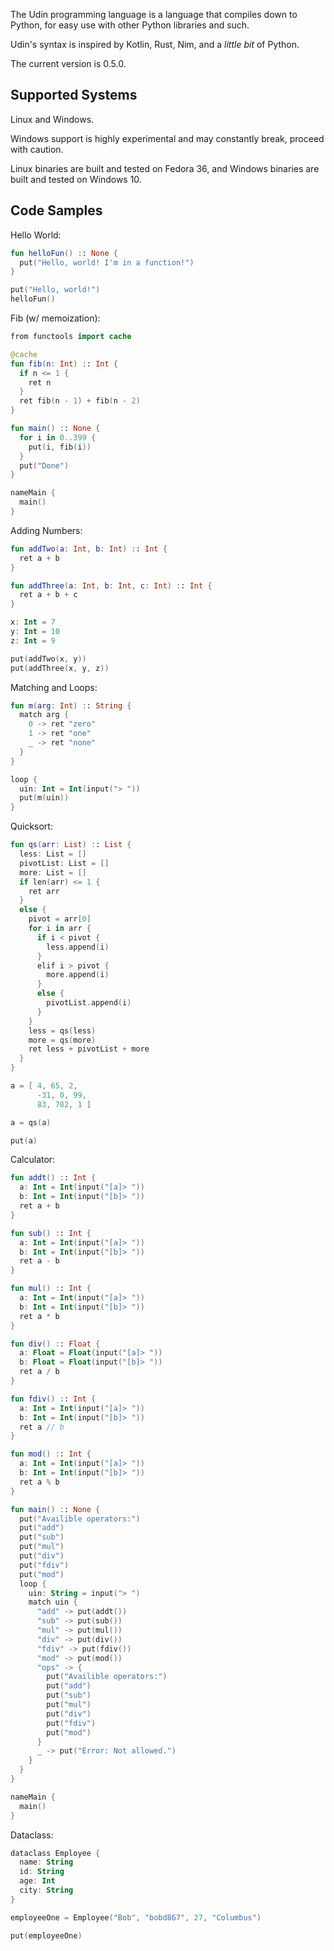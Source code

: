The Udin programming language is a language that compiles down to Python, for easy use with other Python libraries and such.

Udin's syntax is inspired by Kotlin, Rust, Nim, and a *little bit* of Python.

The current version is 0.5.0.

## Supported Systems
Linux and Windows.

Windows support is highly experimental and may constantly break, proceed with caution.

Linux binaries are built and tested on Fedora 36, and Windows binaries are built and tested on Windows 10.

## Code Samples
Hello World:
```kotlin
fun helloFun() :: None {
  put("Hello, world! I'm in a function!")
}

put("Hello, world!")
helloFun()
```

Fib (w/ memoization):
```kotlin
from functools import cache

@cache
fun fib(n: Int) :: Int {
  if n <= 1 {
    ret n
  }
  ret fib(n - 1) + fib(n - 2)
}

fun main() :: None {
  for i in 0..399 {
    put(i, fib(i))
  }
  put("Done")
}

nameMain {
  main()
}
```

Adding Numbers:
```kotlin
fun addTwo(a: Int, b: Int) :: Int {
  ret a + b
}

fun addThree(a: Int, b: Int, c: Int) :: Int {
  ret a + b + c
}

x: Int = 7
y: Int = 10
z: Int = 9

put(addTwo(x, y))
put(addThree(x, y, z))
```

Matching and Loops:
```kotlin
fun m(arg: Int) :: String {
  match arg {
    0 -> ret "zero"
    1 -> ret "one"
    _ -> ret "none"
  }
}

loop {
  uin: Int = Int(input("> "))
  put(m(uin))
}
```

Quicksort:
```kotlin
fun qs(arr: List) :: List {
  less: List = []
  pivotList: List = []
  more: List = []
  if len(arr) <= 1 {
    ret arr
  }
  else {
    pivot = arr[0]
    for i in arr {
      if i < pivot {
        less.append(i)
      }
      elif i > pivot {
        more.append(i)
      }
      else {
        pivotList.append(i)
      }
    }
    less = qs(less)
    more = qs(more)
    ret less + pivotList + more
  }
}

a = [ 4, 65, 2,
      -31, 0, 99,
      83, 782, 1 ]

a = qs(a)

put(a)
```

Calculator:
```kotlin
fun addt() :: Int {
  a: Int = Int(input("[a]> "))
  b: Int = Int(input("[b]> "))
  ret a + b
}

fun sub() :: Int {
  a: Int = Int(input("[a]> "))
  b: Int = Int(input("[b]> "))
  ret a - b
}

fun mul() :: Int {
  a: Int = Int(input("[a]> "))
  b: Int = Int(input("[b]> "))
  ret a * b
}

fun div() :: Float {
  a: Float = Float(input("[a]> "))
  b: Float = Float(input("[b]> "))
  ret a / b
}

fun fdiv() :: Int {
  a: Int = Int(input("[a]> "))
  b: Int = Int(input("[b]> "))
  ret a // b
}

fun mod() :: Int {
  a: Int = Int(input("[a]> "))
  b: Int = Int(input("[b]> "))
  ret a % b
}

fun main() :: None {
  put("Availible operators:")
  put("add")
  put("sub")
  put("mul")
  put("div")
  put("fdiv")
  put("mod")
  loop {
    uin: String = input("> ")
    match uin {
      "add" -> put(addt())
      "sub" -> put(sub())
      "mul" -> put(mul())
      "div" -> put(div())
      "fdiv" -> put(fdiv())
      "mod" -> put(mod())
      "ops" -> {
        put("Availible operators:")
        put("add")
        put("sub")
        put("mul")
        put("div")
        put("fdiv")
        put("mod")
      }
      _ -> put("Error: Not allowed.")
    }
  }
}

nameMain {
  main()
}
```

Dataclass:
```kotlin
dataclass Employee {
  name: String
  id: String
  age: Int
  city: String
}

employeeOne = Employee("Bob", "bobd867", 27, "Columbus")

put(employeeOne)
```
